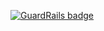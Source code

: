 
[![GuardRails badge](https://badges.production.guardrails.io/Korben00/discourse-censor.svg)](https://www.guardrails.io)
